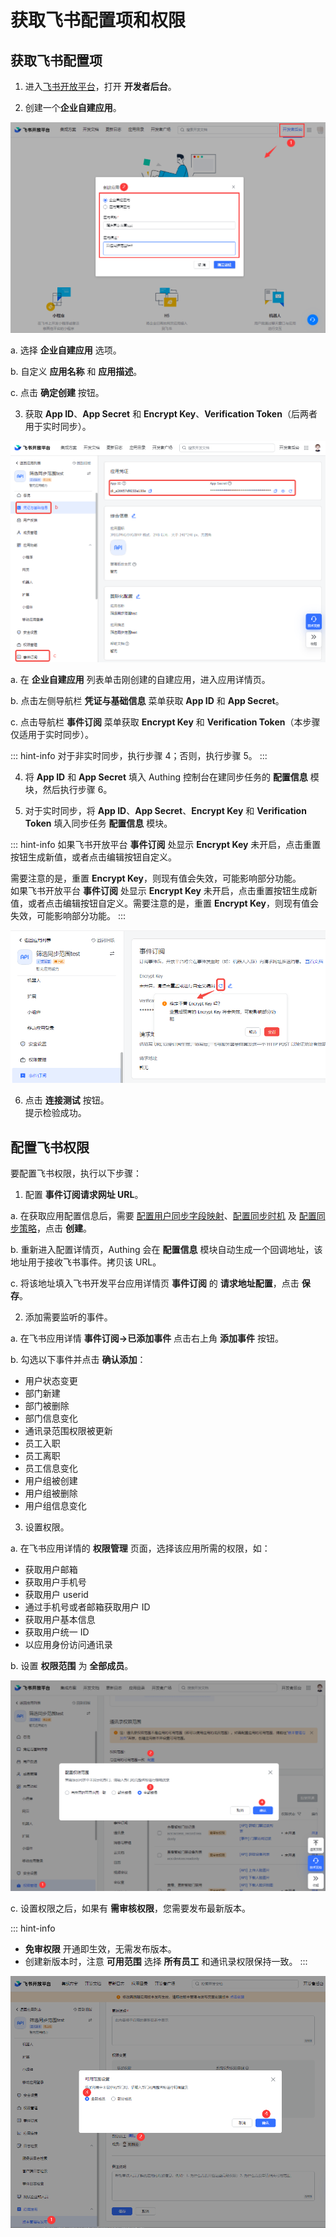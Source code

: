 # 获取飞书配置项和权限

## 获取飞书配置项

1. 进入[飞书开放平台](https://open.feishu.cn/)，打开 **开发者后台**。

2. 创建一个**企业自建应用**。

![](../../images/feishu-dev-background.png)

a. 选择 **企业自建应用** 选项。

b. 自定义 **应用名称** 和 **应用描述**。

c. 点击 **确定创建** 按钮。

3. 获取 **App ID**、**App Secret** 和 **Encrypt Key**、**Verification Token**（后两者用于实时同步）。

![](../../images/feishu-acquire-config-info.png)

a. 在 **企业自建应用** 列表单击刚创建的自建应用，进入应用详情页。

b. 点击左侧导航栏 **凭证与基础信息** 菜单获取 **App ID** 和 **App Secret**。

c. 点击导航栏 **事件订阅** 菜单获取 **Encrypt Key** 和 **Verification Token**（本步骤仅适用于实时同步）。

::: hint-info​
对于非实时同步，执行步骤 4；否则，执行步骤 5。
:::

4. 将 **App ID** 和 **App Secret** 填入 Authing 控制台在建同步任务的 **配置信息** 模块，然后执行步骤 6。
   
5. 对于实时同步，将 **App ID**、**App Secret**、**Encrypt Key** 和 **Verification Token** 填入同步任务 **配置信息** 模块。

::: hint-info​
如果飞书开放平台 **事件订阅** 处显示 **Encrypt Key** 未开启，点击重置按钮生成新值，或者点击编辑按钮自定义。

需要注意的是，重置 **Encrypt Key**，则现有值会失效，可能影响部分功能。</br>如果飞书开放平台 **事件订阅** 处显示 **Encrypt Key** 未开启，点击重置按钮生成新值，或者点击编辑按钮自定义。需要注意的是，重置 **Encrypt Key**，则现有值会失效，可能影响部分功能。
:::

![](../../images/encrypt-key.png)

6. 点击 **连接测试** 按钮。</br>提示检验成功。

## 配置飞书权限

要配置飞书权限，执行以下步骤：

1. 配置 **事件订阅请求网址 URL**。

a. 在获取应用配置信息后，需要 [配置用户同步字段映射](/guides/sync-new/create-sync-new/field-mapping-new.md)、[配置同步时机](/guides/sync-new/create-sync-new/sync-type-new.md) 及 [配置同步策略](/guides/sync-new/create-sync-new/sync-policy-new.md)，点击 **创建**。

b. 重新进入配置详情页，Authing 会在 **配置信息** 模块自动生成一个回调地址，该地址用于接收飞书事件。拷贝该 URL。

c. 将该地址填入飞书开发平台应用详情页 **事件订阅** 的 **请求地址配置**，点击 **保存**。

2. 添加需要监听的事件。

a. 在飞书应用详情 **事件订阅->已添加事件** 点击右上角 **添加事件** 按钮。

b. 勾选以下事件并点击 **确认添加**：</br>
   - 用户状态变更</br>
   - 部门新建</br>
   - 部门被删除</br>
   - 部门信息变化</br>
   - 通讯录范围权限被更新</br>
   - 员工入职</br>
   - 员工离职</br>
   - 员工信息变化</br>
   - 用户组被创建</br>
   - 用户组被删除</br>
   - 用户组信息变化</br>

3. 设置权限。

a. 在飞书应用详情的 **权限管理** 页面，选择该应用所需的权限，如：</br>
   - 获取用户邮箱</br>
   - 获取用户手机号</br>
   - 获取用户 userid</br>
   - 通过手机号或者邮箱获取用户 ID</br>
   - 获取用户基本信息</br>
   - 获取用户统一 ID</br>
   - 以应用身份访问通讯录
   
b. 设置 **权限范围** 为 **全部成员**。

![](../../images/privilege-management.png)

c. 设置权限之后，如果有 **需审核权限**，您需要发布最新版本。

::: hint-info
* **免审权限** 开通即生效，无需发布版本。
* 创建新版本时，注意 **可用范围** 选择 **所有员工** 和通讯录权限保持一致。
:::

![](../../images/new-version.png)